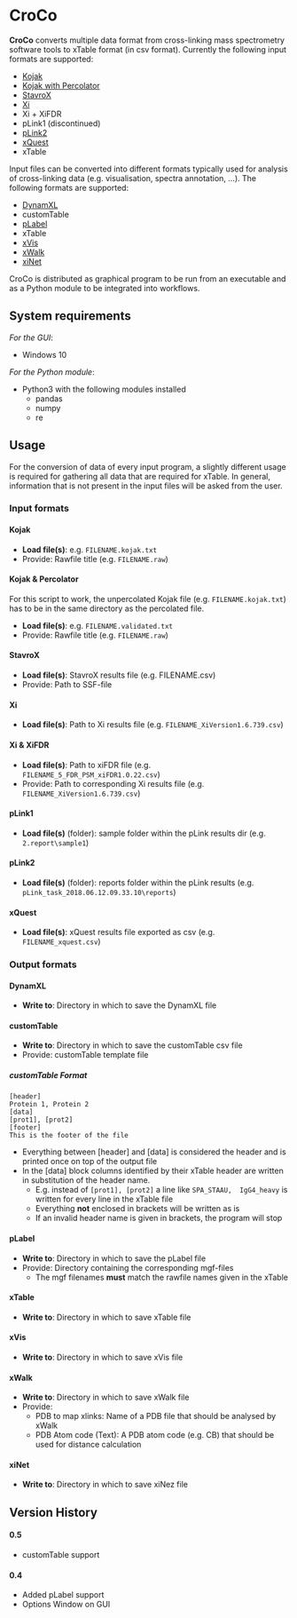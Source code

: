 # CroCo

**CroCo** converts multiple data format from cross-linking mass spectrometry software tools to xTable format (in csv format).
Currently the following input formats are supported:

  - [Kojak](http://www.kojak-ms.org/)
  - [Kojak with Percolator](https://github.com/percolator)
  - [StavroX](https://www.stavrox.com/)
  - [Xi](https://github.com/Rappsilber-Laboratory/XiSearch)
  - Xi + XiFDR
  - pLink1 (discontinued)
  - [pLink2](http://pfind.ict.ac.cn/software/pLink/index.html)
  - [xQuest](http://proteomics.ethz.ch/cgi-bin/xquest2_cgi/)
  - xTable

Input files can be converted into different formats typically used for analysis of cross-linking data (e.g. visualisation, spectra annotation, ...).
The following formats are supported:

  - [DynamXL](https://degiacomi.org/software/dynamxl/)
  - customTable
  - [pLabel](http://pfind.ict.ac.cn/software/pLabel/index.html)
  - xTable
  - [xVis](https://xvis.genzentrum.lmu.de/login.php)
  - [xWalk](http://www.xwalk.org/cgi-bin/home.cgi)
  - [xiNet](http://crosslinkviewer.org/)

CroCo is distributed as graphical program to be run from an executable and as a Python module to be integrated into workflows.

## System requirements
*For the GUI*:
  * Windows 10

*For the Python module*:
  * Python3 with the following modules installed
    * pandas
    * numpy
    * re

## Usage
For the conversion of data of every input program, a slightly different usage is required for gathering all data that are required for xTable.
In general, information that is not present in the input files will be asked from the user.

### Input formats

#### Kojak
  * **Load file(s)**: e.g. `FILENAME.kojak.txt`
  * Provide: Rawfile title (e.g. `FILENAME.raw`)

#### Kojak & Percolator
For this script to work, the unpercolated Kojak file (e.g. `FILENAME.kojak.txt`) has to be in the same directory as the percolated file.

  * **Load file(s)**: e.g. `FILENAME.validated.txt`
  * Provide: Rawfile title (e.g. `FILENAME.raw`)

#### StavroX
  * **Load file(s)**: StavroX results file (e.g. FILENAME.csv)
  * Provide: Path to SSF-file

#### Xi
  * **Load file(s)**: Path to Xi results file (e.g. `FILENAME_XiVersion1.6.739.csv`)

#### Xi & XiFDR
  * **Load file(s)**: Path to xiFDR file (e.g. `FILENAME_5_FDR_PSM_xiFDR1.0.22.csv`)
  * Provide: Path to corresponding Xi results file (e.g. `FILENAME_XiVersion1.6.739.csv`)

#### pLink1
  * **Load file(s)** (folder): sample folder within the pLink results dir (e.g. `2.report\sample1`)

#### pLink2
  * **Load file(s)** (folder): reports folder within the pLink results (e.g. `pLink_task_2018.06.12.09.33.10\reports`)

#### xQuest
  * **Load file(s)**: xQuest results file exported as csv (e.g. `FILENAME_xquest.csv`)

### Output formats

#### DynamXL
  * **Write to**: Directory in which to save the DynamXL file

#### customTable
  * **Write to**: Directory in which to save the customTable csv file
  * Provide: customTable template file

##### customTable Format
```
[header]
Protein 1, Protein 2
[data]
[prot1], [prot2]
[footer]
This is the footer of the file
```
  * Everything between [header] and [data] is considered the header and is printed once on top of the output file
  * In the [data] block columns identified by their xTable header are written in substitution of the header name.
    * E.g. instead of `[prot1], [prot2]` a line like `SPA_STAAU,  IgG4_heavy` is written for every line in the xTable file
    * Everything **not** enclosed in brackets will be written as is
    * If an invalid header name is given in brackets, the program will stop

#### pLabel
  * **Write to**: Directory in which to save the pLabel file
  * Provide: Directory containing the corresponding mgf-files
    * The mgf filenames **must** match the rawfile names given in the xTable

#### xTable
  * **Write to**: Directory in which to save xTable file

#### xVis
  * **Write to**: Directory in which to save xVis file

#### xWalk
  * **Write to**: Directory in which to save xWalk file
  * Provide:
    * PDB to map xlinks: Name of a PDB file that should be analysed by xWalk
    * PDB Atom code (Text): A PDB atom code (e.g. CB) that should be used for distance calculation

#### xiNet
  * **Write to**: Directory in which to save xiNez file


## Version History 

#### 0.5
  * customTable support

#### 0.4
  * Added pLabel support
  * Options Window on GUI